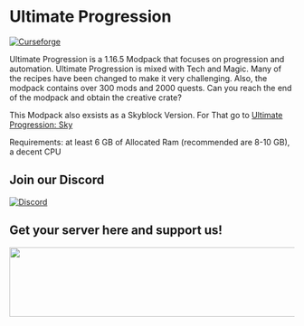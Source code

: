 # Ultimate Progression

[![Curseforge](http://cf.way2muchnoise.eu/full_515664_downloads.svg)](https://www.curseforge.com/minecraft/modpacks/ultimate-progression)

Ultimate Progression is a 1.16.5 Modpack that focuses on progression and automation. Ultimate Progression is mixed with Tech and Magic. Many of the recipes have been changed to make it very challenging. Also, the modpack contains over 300 mods and 2000 quests. Can you reach the end of the modpack and obtain the creative crate?

This Modpack also exsists as a Skyblock Version. For That go to <a href="https://www.curseforge.com/minecraft/modpacks/ultimate-progression-sky">Ultimate Progression: Sky</a>

Requirements: at least 6 GB of Allocated Ram (recommended are 8-10 GB), a decent CPU

## Join our Discord

[![Discord](https://discord.com/assets/e4923594e694a21542a489471ecffa50.svg)](https://discord.gg/g8vzcVSdMe)

## Get your server here and support us!

<a href="https://www.bisecthosting.com/ULTIMATEPROGRESS?r=githubup"><img src="https://www.bisecthosting.com/images/CF/Ultimate%20Progression/bh_up_promo.png" width="780" height="123" border="0"></a>
